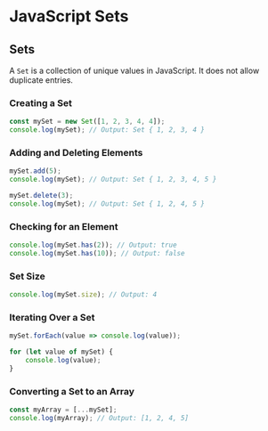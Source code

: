 # JavaScript Sets

## Sets
A `Set` is a collection of unique values in JavaScript. It does not allow duplicate entries.

### Creating a Set
```js
const mySet = new Set([1, 2, 3, 4, 4]);
console.log(mySet); // Output: Set { 1, 2, 3, 4 }
```

### Adding and Deleting Elements
```js
mySet.add(5);
console.log(mySet); // Output: Set { 1, 2, 3, 4, 5 }

mySet.delete(3);
console.log(mySet); // Output: Set { 1, 2, 4, 5 }
```

### Checking for an Element
```js
console.log(mySet.has(2)); // Output: true
console.log(mySet.has(10)); // Output: false
```

### Set Size
```js
console.log(mySet.size); // Output: 4
```

### Iterating Over a Set
```js
mySet.forEach(value => console.log(value));

for (let value of mySet) {
    console.log(value);
}
```

### Converting a Set to an Array
```js
const myArray = [...mySet];
console.log(myArray); // Output: [1, 2, 4, 5]
```
